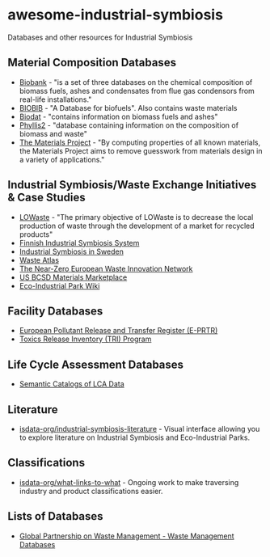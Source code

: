 # awesome-industrial-symbiosis
Databases and other resources for Industrial Symbiosis

## Material Composition Databases

* [Biobank](http://www.ieabcc.nl/) - "is a set of three databases on the chemical composition of biomass fuels, ashes and condensates from flue gas condensors from real-life installations."
* [BIOBIB](http://cdmaster2.vt.tuwien.ac.at/biobib/biobib.html) - "A Database for biofuels".  Also contains waste materials
* [Biodat](http://www.biodat.eu/pages/Home.aspx) - "contains information on biomass fuels and ashes"
* [Phyllis2](https://www.ecn.nl/phyllis2/) - "database containing information on the composition of biomass and waste"
* [The Materials Project](https://materialsproject.org/) - "By computing properties of all known materials, the Materials Project aims to remove guesswork from materials design in a variety of applications."

## Industrial Symbiosis/Waste Exchange Initiatives & Case Studies

* [LOWaste](http://www.lowaste.it/en/) - "The primary objective of LOWaste is to decrease the local production of waste through the development of a market for recycled products"
* [Finnish Industrial Symbiosis System](http://www.industrialsymbiosis.fi)
* [Industrial Symbiosis in Sweden](http://www.industriellekologi.se/symbiosis/)
* [Waste Atlas](http://www.atlas.d-waste.com)
* [The Near-Zero European Waste Innovation Network](http://www.newinnonet.eu/)
* [US BCSD Materials Marketplace](http://materialsmarketplace.org)
* [Eco-Industrial Park Wiki](http://ie.tbm.tudelft.nl/index.php/Main_Page)

## Facility Databases

* [European Pollutant Release and Transfer Register (E-PRTR)](http://prtr.ec.europa.eu/#/home)
* [Toxics Release Inventory (TRI) Program](https://www.epa.gov/toxics-release-inventory-tri-program)

## Life Cycle Assessment Databases

* [Semantic Catalogs of LCA Data](https://bkuczenski.github.io/lca-tools-datafiles/)
 	
## Literature
* [isdata-org/industrial-symbiosis-literature](https://github.com/isdata-org/industrial-symbiosis-literature) - Visual interface allowing you to explore literature on Industrial Symbiosis and Eco-Industrial Parks.

## Classifications
* [isdata-org/what-links-to-what](https://github.com/isdata-org/what-links-to-what) - Ongoing work to make traversing industry and product classifications easier.

## Lists of Databases

* [Global Partnership on Waste Management - Waste Management Databases](http://www.unep.org/gpwm/KnowledgePlatform/WasteManagementDatabases/tabid/79590/Default.aspx)
